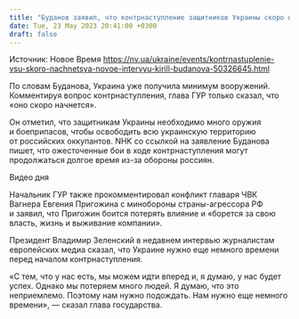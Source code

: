 ```yaml
---
title: "Буданов заявил, что контрнаступление защитников Украины скоро начнется"
date: Tue, 23 May 2023 20:41:00 +0300
draft: false
---
```

Источник: Новое Время https://nv.ua/ukraine/events/kontrnastuplenie-vsu-skoro-nachnetsya-novoe-intervyu-kirill-budanova-50326645.html


 По словам Буданова, Украина уже получила минимум вооружений. Комментируя вопрос контрнаступления, глава ГУР только сказал, что «оно скоро начнется».

Он отметил, что защитникам Украины необходимо много оружия и боеприпасов, чтобы освободить всю украинскую территорию от российских оккупантов. NHK со ссылкой на заявление Буданова пишет, что ожесточенные бои в ходе контрнаступления могут продолжаться долгое время из-за обороны россиян.

  Видео дня    

Начальник ГУР также прокомментировал конфликт главаря ЧВК Вагнера Евгения Пригожина с минобороны страны-агрессора РФ и заявил, что Пригожин боится потерять влияние и «борется за свою власть, жизнь и выживание компании».

Президент Владимир Зеленский в недавнем интервью журналистам европейских медиа сказал, что Украине нужно еще немного времени перед началом контрнаступления.

«С тем, что у нас есть, мы можем идти вперед и, я думаю, у нас будет успех. Однако мы потеряем много людей. Я думаю, что это неприемлемо. Поэтому нам нужно подождать. Нам нужно еще немного времени», — сказал глава государства.
